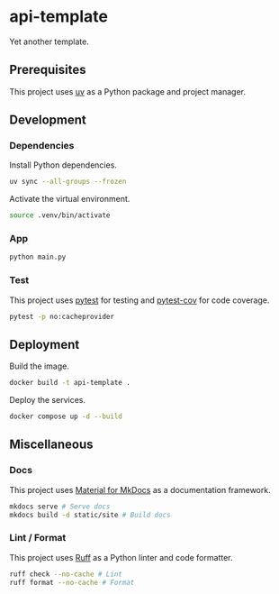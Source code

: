 # api-template

Yet another template.

## Prerequisites

This project uses [uv](https://docs.astral.sh/uv) as a Python package and
project manager.

## Development

### Dependencies

Install Python dependencies.

```bash
uv sync --all-groups --frozen
```

Activate the virtual environment.

```bash
source .venv/bin/activate
```

### App

```bash
python main.py
```

### Test

This project uses [pytest](https://pypi.org/project/pytest) for testing and
[pytest-cov](https://pypi.org/project/pytest-cov) for code coverage.

```bash
pytest -p no:cacheprovider
```

## Deployment

Build the image.

```bash
docker build -t api-template .
```

Deploy the services.

```bash
docker compose up -d --build
```

## Miscellaneous

### Docs

This project uses
[Material for MkDocs](https://squidfunk.github.io/mkdocs-material) as a
documentation framework.

```bash
mkdocs serve # Serve docs
mkdocs build -d static/site # Build docs
```

### Lint / Format

This project uses [Ruff](https://docs.astral.sh/ruff) as a Python linter and
code formatter.

```bash
ruff check --no-cache # Lint
ruff format --no-cache # Format
```
